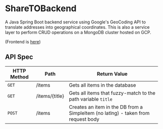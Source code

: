 # ShareTOBackend
A Java Spring Boot backend service using Google's GeoCoding API to translate addresses into geographical coordinates. This is also a service layer to perform CRUD operations on a MongoDB cluster hosted on GCP.

(Frontend is [here](https://github.com/alainlou/ShareTOFrontend))

## API Spec
| HTTP Method | Path | Return Value |
| ----------- | ---- | ------------ |
| `GET` | /items | Gets all items in the database
| `GET` | /items/{title} | Gets all items that fuzzy-match to the path variable `title`
| `POST` | /items | Creates an item in the DB from a SimpleItem (no latlng) - taken from request body
